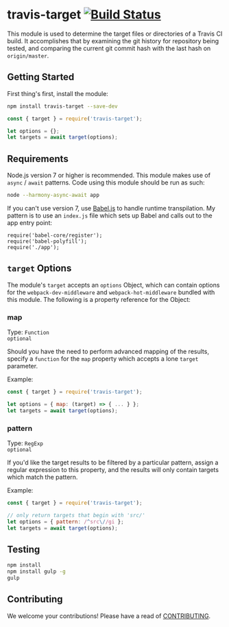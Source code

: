 # travis-target [![Build Status](https://travis-ci.org/shellscape/travis-target.svg?branch=master)](https://travis-ci.org/shellscape/travis-target)

This module is used to determine the target files or directories of a
Travis CI build. It accomplishes that by examining the git history for
repository being tested, and comparing the current git commit hash with
the last hash on `origin/master`.

## Getting Started

First thing's first, install the module:

```bash
npm install travis-target --save-dev
```

```js
const { target } = require('travis-target');

let options = {};
let targets = await target(options);
```

## Requirements

Node.js version 7 or higher is recommended. This module makes use of
`async` / `await` patterns. Code using this module should be run as such:

```bash
node --harmony-async-await app
```

If you can't use version 7, use [Babel.js](babeljs.io) to handle runtime
transpilation. My pattern is to use an `index.js` file which sets up Babel
and calls out to the app entry point:

```
require('babel-core/register');
require('babel-polyfill');
require('./app');
```

## `target` Options

The module's `target` accepts an `options` Object, which can contain options for the
`webpack-dev-middleware` and `webpack-hot-middleware` bundled with this module.
The following is a property reference for the Object:

### map

Type: `Function`  
`optional`

Should you have the need to perform advanced mapping of the results,
specify a `function` for the `map` property which accepts a lone `target`
parameter.

Example:

```js
const { target } = require('travis-target');

let options = { map: (target) => { ... } };
let targets = await target(options);
```

### pattern

Type: `RegExp`  
`optional`

If you'd like the target results to be filtered by a particular
pattern, assign a regular expression to this property, and the
results will only contain targets which match the pattern.

Example:

```js
const { target } = require('travis-target');

// only return targets that begin with 'src/'
let options = { pattern: /^src\//gi };
let targets = await target(options);
```

## Testing

```bash
npm install
npm install gulp -g
gulp
```

## Contributing

We welcome your contributions! Please have a read of [CONTRIBUTING](CONTRIBUTING.md).
